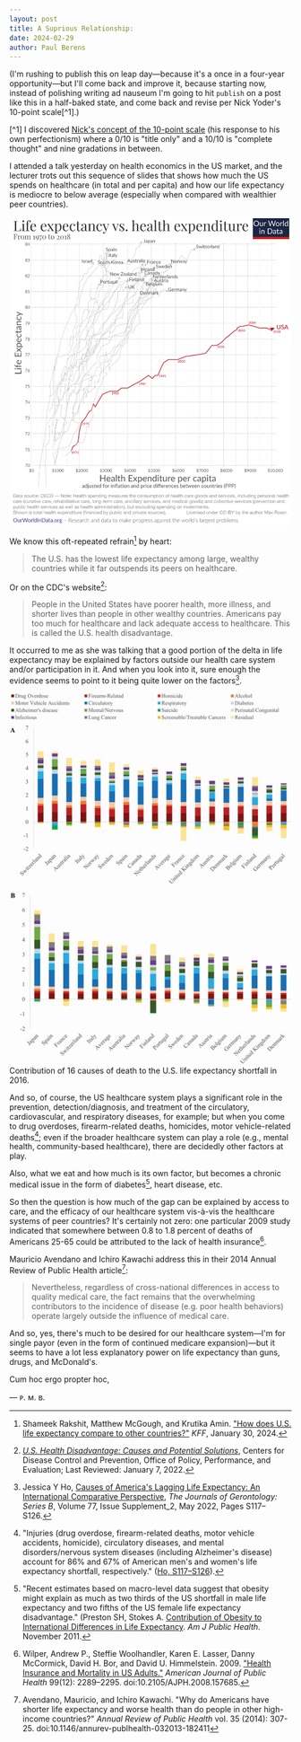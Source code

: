```yaml
---
layout: post
title: A Suprious Relationship: 
date: 2024-02-29
author:	Paul Berens
---
```

(I'm rushing to publish this on leap day—because it's a once in a four-year opportunity—but I'll come back and improve it, because starting now, instead of polishing writing ad nauseum I'm going to hit `publish` on a post like this in a half-baked state, and come back and revise per Nick Yoder's 10-point scale[^1]\.)

[^1] I discovered [Nick's concept of the 10-point scale](https://nickyoder.com/perfectionism/) (his response to his own perfectionism) where a 0/10 is "title only" and a 10/10 is "complete thought" and nine gradations in between.

I attended a talk yesterday on health economics in the US market, and the lecturer trots out this sequence of slides that shows how much the US spends on healthcare (in total and per capita) and how our life expectancy is mediocre to below average (especially when compared with wealthier peer countries).

![Life expectancy vs. health expenditure (1970-2018)](/assets/images/life-expectancy-vs-health-expenditure-1970-to-2018_1874.png)

We know this oft-repeated refrain[^2] by heart:

[^2]: Shameek Rakshit, Matthew McGough, and Krutika Amin. ["How does U.S. life expectancy compare to other countries?"](https://www.healthsystemtracker.org/chart-collection/u-s-life-expectancy-compare-countries/) *KFF*, January 30, 2024.

> The U.S. has the lowest life expectancy among large, wealthy countries while it far outspends its peers on healthcare.

Or on the CDC's website[^3]\:

[^3]: *[U.S. Health Disadvantage: Causes and Potential Solutions](https://www.cdc.gov/policy/chep/health/index.html)*, Centers for Disease Control and Prevention, Office of Policy, Performance, and Evaluation; Last Reviewed: January 7, 2022.

> People in the United States have poorer health, more illness, and shorter lives than people in other wealthy countries. Americans pay too much for healthcare and lack adequate access to healthcare. This is called the U.S. health disadvantage.

It occurred to me as she was talking that a good portion of the delta in life expectancy may be explained by factors outside our health care system and/or participation in it. And when you look into it, sure enough the evidence seems to point to it being quite lower on the factors[^4].

[^4]: Jessica Y Ho, [Causes of America's Lagging Life Expectancy: An International Comparative Perspective](https://doi.org/10.1093/geronb/gbab129), *The Journals of Gerontology: Series B*, Volume 77, Issue Supplement_2, May 2022, Pages S117–S126.

![16 causes](/assets/images/16contributors.jpeg)
<span class="muted small">Contribution of 16 causes of death to the U.S. life expectancy shortfall in 2016.</span>

And so, of course, the US healthcare system plays a significant role in the prevention, detection/diagnosis, and treatment of the circulatory, cardiovascular, and respiratory diseases, for example; but when you come to drug overdoses, firearm-related deaths, homicides, motor vehicle-related deaths[^5]; even if the broader healthcare system can play a role (e.g., mental health, community-based healthcare), there are decidedly other factors at play.

[^5]: "Injuries (drug overdose, firearm-related deaths, motor vehicle accidents, homicide), circulatory diseases, and mental disorders/nervous system diseases (including Alzheimer's disease) account for 86% and 67% of American men's and women's life expectancy shortfall, respectively." ([Ho, S117–S126](https://doi.org/10.1093/geronb/gbab129)).

Also, what we eat and how much is its own factor, but becomes a chronic medical issue in the form of diabetes[^6], heart disease, etc.

[^6]: "Recent estimates based on macro-level data suggest that obesity might explain as much as two thirds of the US shortfall in male life expectancy and two fifths of the US female life expectancy disadvantage." (Preston SH, Stokes A. [Contribution of Obesity to International Differences in Life Expectancy](https://www.ncbi.nlm.nih.gov/pmc/articles/PMC3222401/). *Am J Public Health*. November 2011.

So then the question is how much of the gap can be explained by access to care, and the efficacy of our healthcare system vis-à-vis the healthcare systems of peer countries? It's certainly not zero: one particular 2009 study indicated that somewhere between 0.8 to 1.8 percent of deaths of Americans 25-65 could be attributed to the lack of health insurance[^7].

[^7]: Wilper, Andrew P., Steffie Woolhandler, Karen E. Lasser, Danny McCormick, David H. Bor, and David U. Himmelstein. 2009. ["Health Insurance and Mortality in US Adults."](https://doi.org/10.2105/AJPH.2008.157685) *American Journal of Public Health* 99(12): 2289–2295. doi:10.2105/AJPH.2008.157685.

Mauricio Avendano and Ichiro Kawachi address this in their 2014 Annual Review of Public Health article[^8]\:

[^8]: Avendano, Mauricio, and Ichiro Kawachi. "Why do Americans have shorter life expectancy and worse health than do people in other high-income countries?" *Annual Review of Public Health* vol. 35 (2014): 307-25. doi:10.1146/annurev-publhealth-032013-182411

> Nevertheless, regardless of cross-national differences in access to quality medical care, the fact remains that the overwhelming contributors to the incidence of disease (e.g. poor health behaviors) operate largely outside the influence of medical care.

And so, yes, there's much to be desired for our healthcare system—I'm for single payor (even in the form of continued medicare expansion)—but it seems to have a lot less explanatory power on life expectancy than guns, drugs, and McDonald's.

Cum hoc ergo propter hoc,

— ᴘ. ᴍ. ʙ.